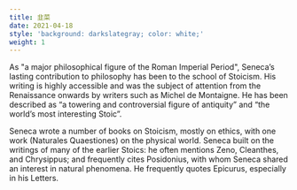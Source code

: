 ```yaml
---
title: 韭菜
date: 2021-04-18
style: 'background: darkslategray; color: white;'
weight: 1
---
```


As "a major philosophical figure of the Roman Imperial Period", Seneca’s lasting contribution to philosophy has been to the school of Stoicism.  His writing is highly accessible and was the subject of attention from the Renaissance onwards by writers such as Michel de Montaigne. He has been described as “a towering and controversial figure of antiquity” and “the world’s most interesting Stoic”.

Seneca wrote a number of books on Stoicism, mostly on ethics, with one work (Naturales Quaestiones) on the physical world. Seneca built on the writings of many of the earlier Stoics: he often mentions Zeno, Cleanthes, and Chrysippus; and frequently cites Posidonius, with whom Seneca shared an interest in natural phenomena. He frequently quotes Epicurus, especially in his Letters.
